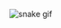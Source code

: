![snake gif](https://github.com/VanderleyOliveira/VanderleyOliveira/blob/output/github-contribution-grid-snake.gif)
